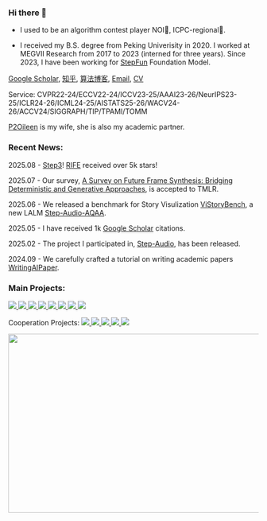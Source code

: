 ### Hi there 👋

- I used to be an algorithm contest player NOI🥈, ICPC-regional🏅️. 

-  I received my B.S. degree from Peking Univerisity in 2020. I worked at MEGVII Research from 2017 to 2023 (interned for three years). Since 2023, I have been working for [StepFun](https://www.stepfun.com) Foundation Model.

[Google Scholar](https://scholar.google.com/citations?user=zJEkaG8AAAAJ&hl=en), [知乎](https://www.zhihu.com/people/hzwer), [算法博客](http://hzwer.com), [Email](mailto:hzwer@pku.edu.cn), [CV](https://drive.google.com/file/d/1P7m9k8YENP4Yi23Vp42bDPIHfWr0qjU-/view?usp=share_link)

Service: CVPR22-24/ECCV22-24/ICCV23-25/AAAI23-26/NeurIPS23-25/ICLR24-26/ICML24-25/AISTATS25-26/WACV24-26/ACCV24/SIGGRAPH/TIP/TPAMI/TOMM

[P2Oileen](https://github.com/p2oileen) is my wife, she is also my academic partner.

### Recent News:
2025.08 - [Step3](https://github.com/stepfun-ai/Step3)! [RIFE](https://github.com/megvii-research/ECCV2022-RIFE) received over 5k stars! 

2025.07 - Our survey, [A Survey on Future Frame Synthesis: Bridging Deterministic and Generative Approaches](https://openreview.net/forum?id=ZN4rzrHlNz), is accepted to TMLR.

2025.06 - We released a benchmark for Story Visulization [ViStoryBench](https://github.com/vistorybench/vistorybench), a new LALM [Step-Audio-AQAA](https://arxiv.org/abs/2506.08967).

2025.05 - I have received 1k [Google Scholar](https://scholar.google.com/citations?user=zJEkaG8AAAAJ&hl=en) citations.

2025.02 - The project I participated in, [Step-Audio](https://github.com/stepfun-ai/Step-Audio), has been released.

2024.09 - We carefully crafted a tutorial on writing academic papers [WritingAIPaper](https://github.com/hzwer/WritingAIPaper).

### Main Projects: 

<a href="https://github.com/megvii-research/WACV2024-SAFA">
<img src="https://img.shields.io/github/stars/megvii-research/WACV2024-SAFA?label=SAFA2023&color=yellow&style=flat" />
</a>
<a href="https://github.com/megvii-research/ECCV2022-RIFE">
<img src="https://img.shields.io/github/stars/megvii-research/ECCV2022-RIFE?label=RIFE2021&color=red&style=flat" />
</a>
<a href="https://github.com/hzwer/Practical-RIFE">
<img src="https://img.shields.io/github/stars/hzwer/Practical-RIFE?label=Prac-RIFE&color=orange&style=flat" />
</a>
<a href="https://github.com/megvii-research/ICCV2019-LearningToPaint">
<img src="https://img.shields.io/github/stars/megvii-research/ICCV2019-LearningToPaint?label=Paint2019&color=red&style=flat" />
</a>
<a href="https://github.com/megvii-research/NIPS2017-LearningToRunACE">
<img src="https://img.shields.io/github/stars/megvii-research/NIPS2017-LearningToRunACE?label=Run2017&color=orange&style=flat" />
</a>
<a href="https://github.com/hzwer/ShareOI"><img src="https://img.shields.io/github/stars/hzwer/ShareOI?label=ShareOI&color=red&style=flat" />
</a>
<a href="https://github.com/hzwer/Awesome-Optical-Flow">
<img src="https://img.shields.io/github/stars/hzwer/Awesome-Optical-Flow?label=AwesomeFlow&color=orange&style=flat" />
</a>
<a href="https://github.com/hzwer/WritingAIPaper">
<img src="https://img.shields.io/github/stars/hzwer/WritingAIPaper?label=WritingAIPaper&color=orange&style=flat" />
</a>

Cooperation Projects:  <a href="https://github.com/megvii-research/CVPR2023-DMVFN">
<img src="https://img.shields.io/github/stars/megvii-research/CVPR2023-DMVFN?label=DMVFN2023&color=orange&style=flat" />
</a>
<a href="https://github.com/megvii-research/CoNR">
<img src="https://img.shields.io/github/stars/megvii-research/CoNR?label=CoNR2022&color=orange&style=flat" />
</a>
<a href="https://github.com/stepfun-ai/Step-Audio">
<img src="https://img.shields.io/github/stars/stepfun-ai/Step-Audio?label=StepAudio&color=orange&style=flat" />
</a>
<a href="https://github.com/vistorybench/vistorybench">
<img src="https://img.shields.io/github/stars/vistorybench/vistorybench?label=ViStoryBench&color=orange&style=flat" />
</a>
<a href="https://github.com/stepfun-ai/Step3">
<img src="https://img.shields.io/github/stars/stepfun-ai/Step3?label=Step3&color=orange&style=flat" />
</a>

<img src="https://api.star-history.com/svg?repos=hzwer/ShareOI,hzwer/ICCV2019-LearningToPaint,hzwer/ECCV2022-RIFE,megvii-research/CoNR,hzwer/Practical-RIFE,hzwer/WritingAIPaper,hzwer/CVPR2023-DMVFN,stepfun-ai/Step-Audio,stepfun-ai/Step3&type=Date" height="360" width="600" />

<!--
**hzwer/hzwer** is a ✨ _special_ ✨ repository because its `README.md` (this file) appears on your GitHub profile.

Here are some ideas to get you started:

- 🔭 I’m currently working on ...
- 🌱 I’m currently learning ...
- 👯 I’m looking to collaborate on ...
- 🤔 I’m looking for help with ...
- 💬 Ask me about ...
- 📫 How to reach me: ...
- 😄 Pronouns: ...
- ⚡ Fun fact: ...
-->

